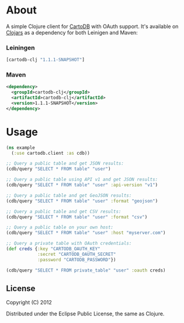 # About

A simple Clojure client for [CartoDB](http://cartodb.com) with OAuth support. It's available on [Clojars](https://clojars.org/cartodb-clj) as a dependency for both Leinigen and Maven:

### Leiningen

```clojure
[cartodb-clj "1.1.1-SNAPSHOT"]
```

### Maven

```xml
<dependency>
  <groupId>cartodb-clj</groupId>
  <artifactId>cartodb-clj</artifactId>
  <version>1.1.1-SNAPSHOT</version>
</dependency>
```

# Usage

```clojure
(ns example
  (:use cartodb.client :as cdb))

;; Query a public table and get JSON results:
(cdb/query "SELECT * FROM table" "user")

;; Query a public table using API v1 and get JSON results:
(cdb/query "SELECT * FROM table" "user" :api-version "v1")

;; Query a public table and get GeoJSON results:
(cdb/query "SELECT * FROM table" "user" :format "geojson")

;; Query a public table and get CSV results:
(cdb/query "SELECT * FROM table" "user" :format "csv")

;; Query a public table on your own host:
(cdb/query "SELECT * FROM table" "user" :host "myserver.com")

;; Query a private table with OAuth credentials:
(def creds {:key "CARTODB_OAUTH_KEY"
            :secret "CARTODB_OAUTH_SECRET"
            :password "CARTODB_PASSWORD"})

(cdb/query "SELECT * FROM private_table" "user" :oauth creds)
```

## License

Copyright (C) 2012

Distributed under the Eclipse Public License, the same as Clojure.
